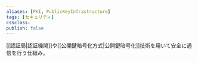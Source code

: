 ```yaml
---
aliases: [PKI, PublicKeyInfrastructure]
tags: [セキュリティ]
cssclass:
publish: false
---
```

[[認証局|認証機関]]や[[公開鍵暗号化方式|公開鍵暗号化]]技術を用いて安全に通信を行う仕組み。